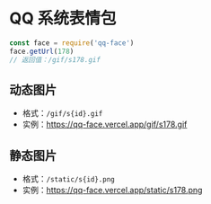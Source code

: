 # QQ 系统表情包

```js
const face = require('qq-face')
face.getUrl(178)
// 返回值：/gif/s178.gif
```

## 动态图片

- 格式：`/gif/s{id}.gif`
- 实例：https://qq-face.vercel.app/gif/s178.gif

## 静态图片

- 格式：`/static/s{id}.png`
- 实例：https://qq-face.vercel.app/static/s178.png
